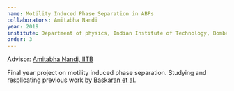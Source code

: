 ```yaml
---
name: Motility Induced Phase Separation in ABPs
collaborators: Amitabha Nandi
year: 2019
institute: Department of physics, Indian Institute of Technology, Bombay
order: 3
---
```

Advisor: [Amitabha Nandi, IITB](https://www.phy.iitb.ac.in/en/employee-profile/amitabha-nandi)

Final year project on motility induced phase separation. Studying and resplicating previous work by [Baskaran et al](https://doi.org/10.1103/PhysRevLett.110.055701).